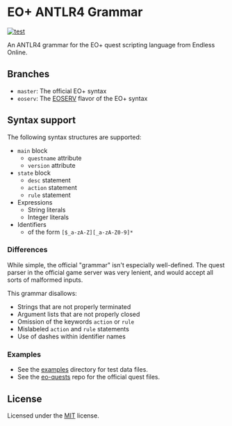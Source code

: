 # EO+ ANTLR4 Grammar

[![test](https://github.com/Cirras/eoplus-antlr4/actions/workflows/test.yml/badge.svg?event=push)](https://github.com/Cirras/eoplus-antlr4/actions/workflows/test.yml)

An ANTLR4 grammar for the EO+ quest scripting language from Endless Online.

## Branches

- `master`: The official EO+ syntax
- `eoserv`: The [EOSERV](https://eoserv.net) flavor of the EO+ syntax

## Syntax support

The following syntax structures are supported:

- `main` block
  - `questname` attribute
  - `version` attribute
- `state` block
  - `desc` statement
  - `action` statement
  - `rule` statement
- Expressions
  - String literals
  - Integer literals
- Identifiers
  - of the form `[$_a-zA-Z][_a-zA-Z0-9]*`

### Differences

While simple, the official "grammar" isn't especially well-defined.
The quest parser in the official game server was very lenient, and would accept all sorts of
malformed inputs.

This grammar disallows:

- Strings that are not properly terminated
- Argument lists that are not properly closed
- Omission of the keywords `action` or `rule`
- Mislabeled `action` and `rule` statements
- Use of dashes within identifier names

### Examples

- See the [examples](examples) directory for test data files.
- See the [eo-quests](https://github.com/Cirras/eo-quests) repo for the official quest files.

## License

Licensed under the [MIT](LICENSE) license.